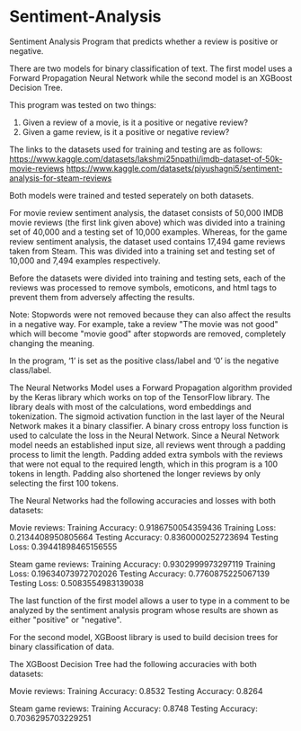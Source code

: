 # Sentiment-Analysis
Sentiment Analysis Program that predicts whether a review is positive or negative.

There are two models for binary classification of text. The first model uses a Forward Propagation Neural Network while the second model is an XGBoost Decision Tree. 

This program was tested on two things:
1)	Given a review of a movie, is it a positive or negative review?
2)	Given a game review, is it a positive or negative review?

The links to the datasets used for training and testing are as follows:
https://www.kaggle.com/datasets/lakshmi25npathi/imdb-dataset-of-50k-movie-reviews
https://www.kaggle.com/datasets/piyushagni5/sentiment-analysis-for-steam-reviews

Both models were trained and tested seperately on both datasets.

For movie review sentiment analysis, the dataset consists of 50,000 IMDB movie reviews (the first link given above) which was divided into a training set of 40,000 and a testing set of 10,000 examples. Whereas, for the game review sentiment analysis, the dataset used contains 17,494 game reviews taken from Steam. This was divided into a training set and testing set of 10,000 and 7,494 examples respectively. 

Before the datasets were divided into training and testing sets, each of the reviews was processed to remove symbols, emoticons, and html tags to prevent them from adversely affecting the results. 

Note: Stopwords were not removed because they can also affect the results in a negative way. For example, take a review "The movie was not good" which will become "movie good" after stopwords are removed, completely changing the meaning.

In the program, ‘1’ is set as the positive class/label and ‘0’ is the negative class/label.

The Neural Networks Model uses a Forward Propagation algorithm provided by the Keras library which works on top of the TensorFlow library. The library deals with most of the calculations, word embeddings and tokenization. The sigmoid activation function in the last layer of the Neural Network makes it a binary classifier. A binary cross entropy loss function is used to calculate the loss in the Neural Network. Since a Neural Network model needs an established input size, all reviews went through a padding process to limit the length. Padding added extra symbols with the reviews that were not equal to the required length, which in this program is a 100 tokens in length. Padding also shortened the longer reviews by only selecting the first 100 tokens.

The Neural Networks had the following accuracies and losses with both datasets:

Movie reviews:
Training Accuracy:  0.9186750054359436
Training Loss:  0.2134408950805664
Testing Accuracy:  0.8360000252723694
Testing Loss:  0.39441898465156555

Steam game reviews:
Training Accuracy:  0.9302999973297119
Training Loss:  0.19634073972702026
Testing Accuracy:  0.7760875225067139
Testing Loss:  0.5083554983139038

The last function of the first model allows a user to type in a comment to be analyzed by the sentiment analysis program whose results are shown as either "positive" or "negative".

For the second model, XGBoost library is used to build decision trees for binary classification of data. 

The XGBoost Decision Tree had the following accuracies with both datasets:

Movie reviews:
Training Accuracy: 0.8532
Testing Accuracy: 0.8264

Steam game reviews:
Training Accuracy: 0.8748
Testing Accuracy: 0.7036295703229251




